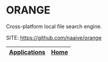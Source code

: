 # ORANGE

 Cross-platform local file search engine.

 SITE: https://github.com/naaive/orange

 | [Applications](https://portable-linux-apps.github.io/apps.html) | [Home](https://portable-linux-apps.github.io)
 | --- | --- |
